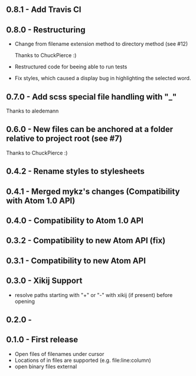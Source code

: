 ## 0.8.1 - Add Travis CI

## 0.8.0 - Restructuring

- Change from filename extension method to directory method (see #12)

  Thanks to ChuckPierce :)

- Restructured code for beeing able to run tests

- Fix styles, which caused a display bug in highlighting the selected
  word.


## 0.7.0 - Add scss special file handling with "_"

Thanks to aledemann

## 0.6.0 - New files can be anchored at a folder relative to project root (see #7)

Thanks to ChuckPierce :)

## 0.4.2 - Rename styles to stylesheets

## 0.4.1 - Merged mykz's changes (Compatibility with Atom 1.0 API)

## 0.4.0 - Compatibility to Atom 1.0 API

## 0.3.2 - Compatibility to new Atom API (fix)

## 0.3.1 - Compatibility to new Atom API

## 0.3.0 - Xikij Support
* resolve paths starting with "+" or "-" with xikij (if present)
  before opening

## 0.2.0 -

## 0.1.0 - First release
* Open files of filenames under cursor
* Locations of in files are supported (e.g. file:line:column)
* open binary files external

